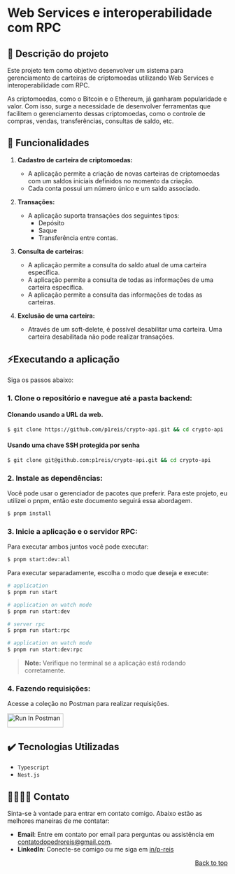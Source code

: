 <p align="center">
  <h1>Web Services e interoperabilidade com RPC</h1>
</p>

## 🎯 **Descrição do projeto**

Este projeto tem como objetivo desenvolver um sistema para gerenciamento de carteiras de criptomoedas utilizando Web Services 
e interoperabilidade com RPC.

As criptomoedas, como o Bitcoin e o Ethereum, já ganharam popularidade e valor. Com isso, surge a necessidade de desenvolver ferramentas que facilitem o gerenciamento dessas criptomoedas, como o controle de compras, vendas, transferências, consultas de saldo, etc. 

## 🎯 **Funcionalidades**

1. **Cadastro de carteira de criptomoedas:**
   - A aplicação permite a criação de novas carteiras de criptomoedas com um saldos iniciais definidos no momento da criação.
   - Cada conta possui um número único e um saldo associado.
 
2. **Transações:**
    - A aplicação suporta transações dos seguintes tipos:
      - Depósito
      - Saque
      - Transferência entre contas.
 
3. **Consulta de carteiras:**
    - A aplicação permite a consulta do saldo atual de uma carteira específica.
    - A aplicação permite a consulta de todas as informações de uma carteira específica.
    - A aplicação permite a consulta das informações de todas as carteiras.
 
3. **Exclusão de uma carteira:**
    - Através de um soft-delete, é possível desabilitar uma carteira. Uma carteira desabilitada não pode realizar transações.
 
## ⚡️Executando a aplicação

Siga os passos abaixo:

### 1.  Clone o repositório e navegue até a pasta backend:

#### Clonando usando a URL da web.

```bash
$ git clone https://github.com/p1reis/crypto-api.git && cd crypto-api
```

#### Usando uma chave SSH protegida por senha

```bash
$ git clone git@github.com:p1reis/crypto-api.git && cd crypto-api
```

### 2. Instale as dependências:

Você pode usar o gerenciador de pacotes que preferir. Para este projeto, eu utilizei o pnpm, então este documento seguirá essa abordagem.

```bash
$ pnpm install
```

### 3. Inicie a aplicação e o servidor RPC:

Para executar ambos juntos você pode executar:

```bash
$ pnpm start:dev:all
```

Para executar separadamente, escolha o modo que deseja e execute:

```bash
# application
$ pnpm run start

# application on watch mode
$ pnpm run start:dev

# server rpc
$ pnpm run start:rpc

# application on watch mode
$ pnpm run start:dev:rpc
```

> **Note:** Verifique no terminal se a aplicação está rodando corretamente.

### 4. Fazendo requisições:

Acesse a coleção no Postman para realizar requisições.

[<img src="https://run.pstmn.io/button.svg" alt="Run In Postman" style="width: 128px; height: 32px;">](https://documenter.getpostman.com/view/34772834/2sB2qUoQkV)


## ✔️ Tecnologias Utilizadas

- `Typescript`
- `Nest.js`

## 🫱🏾‍🫲🏾 Contato

Sinta-se à vontade para entrar em contato comigo. Abaixo estão as melhores maneiras de me contatar:

- **Email**: Entre em contato por email para perguntas ou assistência em [contatodopedroreis@gmail.com](mailto:contatodopedroreis@gmail.com).
- **LinkedIn**: Conecte-se comigo ou me siga em [in/p-reis](https://www.linkedin.com/in/p-reis/)

<p align="right"><a href="#top">Back to top</a></p>